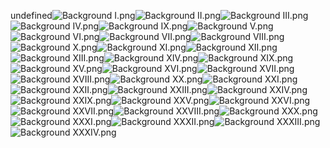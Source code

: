 undefined![Background I.png](https://raw.githubusercontent.com/Klokinator/FE-Repo/main/BGs,%20Interface%20Elements/Background%20CGs/AW2%20BGs%20%7BAmyd%7D/Clear%20Sky/Background%20I.png "Background I.png")![Background II.png](https://raw.githubusercontent.com/Klokinator/FE-Repo/main/BGs,%20Interface%20Elements/Background%20CGs/AW2%20BGs%20%7BAmyd%7D/Clear%20Sky/Background%20II.png "Background II.png")![Background III.png](https://raw.githubusercontent.com/Klokinator/FE-Repo/main/BGs,%20Interface%20Elements/Background%20CGs/AW2%20BGs%20%7BAmyd%7D/Clear%20Sky/Background%20III.png "Background III.png")![Background IV.png](https://raw.githubusercontent.com/Klokinator/FE-Repo/main/BGs,%20Interface%20Elements/Background%20CGs/AW2%20BGs%20%7BAmyd%7D/Clear%20Sky/Background%20IV.png "Background IV.png")![Background IX.png](https://raw.githubusercontent.com/Klokinator/FE-Repo/main/BGs,%20Interface%20Elements/Background%20CGs/AW2%20BGs%20%7BAmyd%7D/Clear%20Sky/Background%20IX.png "Background IX.png")![Background V.png](https://raw.githubusercontent.com/Klokinator/FE-Repo/main/BGs,%20Interface%20Elements/Background%20CGs/AW2%20BGs%20%7BAmyd%7D/Clear%20Sky/Background%20V.png "Background V.png")![Background VI.png](https://raw.githubusercontent.com/Klokinator/FE-Repo/main/BGs,%20Interface%20Elements/Background%20CGs/AW2%20BGs%20%7BAmyd%7D/Clear%20Sky/Background%20VI.png "Background VI.png")![Background VII.png](https://raw.githubusercontent.com/Klokinator/FE-Repo/main/BGs,%20Interface%20Elements/Background%20CGs/AW2%20BGs%20%7BAmyd%7D/Clear%20Sky/Background%20VII.png "Background VII.png")![Background VIII.png](https://raw.githubusercontent.com/Klokinator/FE-Repo/main/BGs,%20Interface%20Elements/Background%20CGs/AW2%20BGs%20%7BAmyd%7D/Clear%20Sky/Background%20VIII.png "Background VIII.png")![Background X.png](https://raw.githubusercontent.com/Klokinator/FE-Repo/main/BGs,%20Interface%20Elements/Background%20CGs/AW2%20BGs%20%7BAmyd%7D/Clear%20Sky/Background%20X.png "Background X.png")![Background XI.png](https://raw.githubusercontent.com/Klokinator/FE-Repo/main/BGs,%20Interface%20Elements/Background%20CGs/AW2%20BGs%20%7BAmyd%7D/Clear%20Sky/Background%20XI.png "Background XI.png")![Background XII.png](https://raw.githubusercontent.com/Klokinator/FE-Repo/main/BGs,%20Interface%20Elements/Background%20CGs/AW2%20BGs%20%7BAmyd%7D/Clear%20Sky/Background%20XII.png "Background XII.png")![Background XIII.png](https://raw.githubusercontent.com/Klokinator/FE-Repo/main/BGs,%20Interface%20Elements/Background%20CGs/AW2%20BGs%20%7BAmyd%7D/Clear%20Sky/Background%20XIII.png "Background XIII.png")![Background XIV.png](https://raw.githubusercontent.com/Klokinator/FE-Repo/main/BGs,%20Interface%20Elements/Background%20CGs/AW2%20BGs%20%7BAmyd%7D/Clear%20Sky/Background%20XIV.png "Background XIV.png")![Background XIX.png](https://raw.githubusercontent.com/Klokinator/FE-Repo/main/BGs,%20Interface%20Elements/Background%20CGs/AW2%20BGs%20%7BAmyd%7D/Clear%20Sky/Background%20XIX.png "Background XIX.png")![Background XV.png](https://raw.githubusercontent.com/Klokinator/FE-Repo/main/BGs,%20Interface%20Elements/Background%20CGs/AW2%20BGs%20%7BAmyd%7D/Clear%20Sky/Background%20XV.png "Background XV.png")![Background XVI.png](https://raw.githubusercontent.com/Klokinator/FE-Repo/main/BGs,%20Interface%20Elements/Background%20CGs/AW2%20BGs%20%7BAmyd%7D/Clear%20Sky/Background%20XVI.png "Background XVI.png")![Background XVII.png](https://raw.githubusercontent.com/Klokinator/FE-Repo/main/BGs,%20Interface%20Elements/Background%20CGs/AW2%20BGs%20%7BAmyd%7D/Clear%20Sky/Background%20XVII.png "Background XVII.png")![Background XVIII.png](https://raw.githubusercontent.com/Klokinator/FE-Repo/main/BGs,%20Interface%20Elements/Background%20CGs/AW2%20BGs%20%7BAmyd%7D/Clear%20Sky/Background%20XVIII.png "Background XVIII.png")![Background XX.png](https://raw.githubusercontent.com/Klokinator/FE-Repo/main/BGs,%20Interface%20Elements/Background%20CGs/AW2%20BGs%20%7BAmyd%7D/Clear%20Sky/Background%20XX.png "Background XX.png")![Background XXI.png](https://raw.githubusercontent.com/Klokinator/FE-Repo/main/BGs,%20Interface%20Elements/Background%20CGs/AW2%20BGs%20%7BAmyd%7D/Clear%20Sky/Background%20XXI.png "Background XXI.png")![Background XXII.png](https://raw.githubusercontent.com/Klokinator/FE-Repo/main/BGs,%20Interface%20Elements/Background%20CGs/AW2%20BGs%20%7BAmyd%7D/Clear%20Sky/Background%20XXII.png "Background XXII.png")![Background XXIII.png](https://raw.githubusercontent.com/Klokinator/FE-Repo/main/BGs,%20Interface%20Elements/Background%20CGs/AW2%20BGs%20%7BAmyd%7D/Clear%20Sky/Background%20XXIII.png "Background XXIII.png")![Background XXIV.png](https://raw.githubusercontent.com/Klokinator/FE-Repo/main/BGs,%20Interface%20Elements/Background%20CGs/AW2%20BGs%20%7BAmyd%7D/Clear%20Sky/Background%20XXIV.png "Background XXIV.png")![Background XXIX.png](https://raw.githubusercontent.com/Klokinator/FE-Repo/main/BGs,%20Interface%20Elements/Background%20CGs/AW2%20BGs%20%7BAmyd%7D/Clear%20Sky/Background%20XXIX.png "Background XXIX.png")![Background XXV.png](https://raw.githubusercontent.com/Klokinator/FE-Repo/main/BGs,%20Interface%20Elements/Background%20CGs/AW2%20BGs%20%7BAmyd%7D/Clear%20Sky/Background%20XXV.png "Background XXV.png")![Background XXVI.png](https://raw.githubusercontent.com/Klokinator/FE-Repo/main/BGs,%20Interface%20Elements/Background%20CGs/AW2%20BGs%20%7BAmyd%7D/Clear%20Sky/Background%20XXVI.png "Background XXVI.png")![Background XXVII.png](https://raw.githubusercontent.com/Klokinator/FE-Repo/main/BGs,%20Interface%20Elements/Background%20CGs/AW2%20BGs%20%7BAmyd%7D/Clear%20Sky/Background%20XXVII.png "Background XXVII.png")![Background XXVIII.png](https://raw.githubusercontent.com/Klokinator/FE-Repo/main/BGs,%20Interface%20Elements/Background%20CGs/AW2%20BGs%20%7BAmyd%7D/Clear%20Sky/Background%20XXVIII.png "Background XXVIII.png")![Background XXX.png](https://raw.githubusercontent.com/Klokinator/FE-Repo/main/BGs,%20Interface%20Elements/Background%20CGs/AW2%20BGs%20%7BAmyd%7D/Clear%20Sky/Background%20XXX.png "Background XXX.png")![Background XXXI.png](https://raw.githubusercontent.com/Klokinator/FE-Repo/main/BGs,%20Interface%20Elements/Background%20CGs/AW2%20BGs%20%7BAmyd%7D/Clear%20Sky/Background%20XXXI.png "Background XXXI.png")![Background XXXII.png](https://raw.githubusercontent.com/Klokinator/FE-Repo/main/BGs,%20Interface%20Elements/Background%20CGs/AW2%20BGs%20%7BAmyd%7D/Clear%20Sky/Background%20XXXII.png "Background XXXII.png")![Background XXXIII.png](https://raw.githubusercontent.com/Klokinator/FE-Repo/main/BGs,%20Interface%20Elements/Background%20CGs/AW2%20BGs%20%7BAmyd%7D/Clear%20Sky/Background%20XXXIII.png "Background XXXIII.png")![Background XXXIV.png](https://raw.githubusercontent.com/Klokinator/FE-Repo/main/BGs,%20Interface%20Elements/Background%20CGs/AW2%20BGs%20%7BAmyd%7D/Clear%20Sky/Background%20XXXIV.png "Background XXXIV.png")